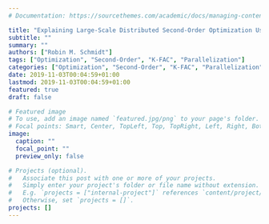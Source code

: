 ```yaml
---
# Documentation: https://sourcethemes.com/academic/docs/managing-content/

title: "Explaining Large-Scale Distributed Second-Order Optimization Using Kronecker-Factored Approximate Curvature for Deep Convolutional Neural Networks "
subtitle: ""
summary: ""
authors: ["Robin M. Schmidt"]
tags: ["Optimization", "Second-Order", "K-FAC", "Parallelization"]
categories: ["Optimization", "Second-Order", "K-FAC", "Parallelization"]
date: 2019-11-03T00:04:59+01:00
lastmod: 2019-11-03T00:04:59+01:00
featured: true
draft: false

# Featured image
# To use, add an image named `featured.jpg/png` to your page's folder.
# Focal points: Smart, Center, TopLeft, Top, TopRight, Left, Right, BottomLeft, Bottom, BottomRight.
image:
  caption: ""
  focal_point: ""
  preview_only: false

# Projects (optional).
#   Associate this post with one or more of your projects.
#   Simply enter your project's folder or file name without extension.
#   E.g. `projects = ["internal-project"]` references `content/project/deep-learning/index.md`.
#   Otherwise, set `projects = []`.
projects: []
---
```

